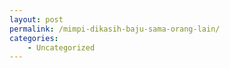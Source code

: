 ```yaml
---
layout: post
permalink: /mimpi-dikasih-baju-sama-orang-lain/
categories:
    - Uncategorized
---
```


